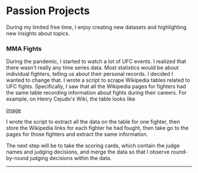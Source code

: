 # Passion Projects
During my limited free time, I enjoy creating new datasets and highlighting new insights about topics. 

### MMA Fights
During the pandemic, I started to watch a lot of UFC events. I realized that there wasn't really any time series data. Most statistics would be about individual fighters, telling us about their personal records. I decided I wanted to change that. I wrote a script to scrape Wikipedia tables related to UFC fights. Specifically, I saw that all the Wikipedia pages for fighters had the same table recording information about fights during their careers. For example, on Henry Cejudo's Wiki, the table looks like

[image]()

I wrote the script to extract all the data on the table for one fighter, then store the Wikipedia links for each fighter he had fought, then take go to the pages for those fighters and extract the same information. 

The next step will be to take the scoring cards, which contain the judge names and judging decisions, and merge the data so that I observe round-by-round judging decisions within the data. 

---
